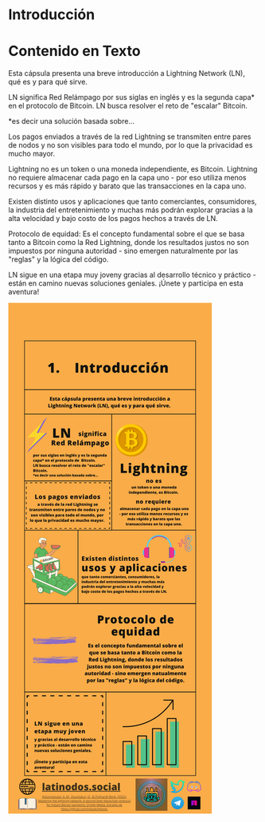 # Introducción



# Contenido en Texto

Esta cápsula presenta una breve introducción a Lightning Network (LN), qué es y para qué sirve. 

LN significa Red Relámpago por sus siglas en inglés y es la segunda capa* en el protocolo de  Bitcoin. LN busca resolver el reto de "escalar" Bitcoin.

*es decir una solución basada sobre...

Los pagos enviados a través de la red Lightning se transmiten entre pares de nodos y no son visibles para todo el mundo, por lo que la privacidad es mucho mayor.

Lightning no es un token o una moneda independiente, es Bitcoin.
Lightning no requiere almacenar cada pago en la capa uno - por eso utiliza menos recursos y es más rápido y barato que las transacciones en la capa uno.

Existen distinto usos y aplicaciones
que tanto comerciantes, consumidores, la industria del entretenimiento y muchas más podrán explorar gracias a la alta velocidad y bajo costo de los pagos hechos a través de LN.

Protocolo de equidad: Es el concepto fundamental sobre el que se basa tanto a Bitcoin como la Red Lightning, donde los resultados justos no son impuestos por ninguna autoridad - sino emergen naturalmente por las "reglas" y la lógica del código.

LN sigue en una etapa muy joveny gracias al desarrollo técnico y práctico - están en camino nuevas soluciones geniales.
¡Únete y participa en esta aventura!

![Imagen](https://github.com/LatiNodos/Infografias/blob/main/Visuales/1%20-%20Introduccion.png)
